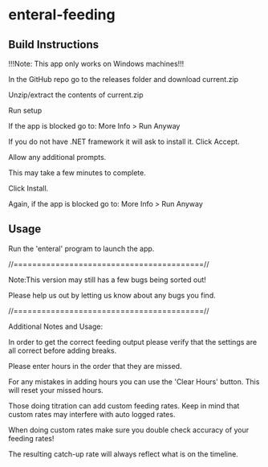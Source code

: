 # enteral-feeding
## Build Instructions
!!!Note: This app only works on Windows machines!!!

In the GitHub repo go to the releases folder and download current.zip 

Unzip/extract the contents of current.zip

Run setup

If the app is blocked go to: More Info > Run Anyway

If you do not have .NET framework it will ask to install it. Click Accept.

Allow any additional prompts.

This may take a few minutes to complete.

Click Install.

Again, if the app is blocked go to: More Info > Run Anyway

## Usage
Run the 'enteral' program to launch the app.


//=========================================//

Note:This version may still has a few bugs being sorted out! 

Please help us out by letting us know about any bugs you find.

//=========================================//

Additional Notes and Usage:

In order to get the correct feeding output please verify that the settings are all correct before adding breaks.

Please enter hours in the order that they are missed.

For any mistakes in adding hours you can use the 'Clear Hours' button. This will reset your missed hours. 

Those doing titration can add custom feeding rates. Keep in mind that custom rates may interfere with auto logged rates.

When doing custom rates make sure you double check accuracy of your feeding rates!

The resulting catch-up rate will always reflect what is on the timeline.
